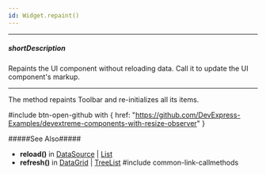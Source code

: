 ```yaml
---
id: Widget.repaint()
---
```

---
##### shortDescription
Repaints the UI component without reloading data. Call it to update the UI component's markup.

---
The method repaints Toolbar and re-initializes all its items.

#include btn-open-github with {
    href: "https://github.com/DevExpress-Examples/devextreme-components-with-resize-observer"
}

#####See Also#####
- **reload()** in [DataSource](/api-reference/30%20Data%20Layer/DataSource/3%20Methods/reload().md '/Documentation/ApiReference/Data_Layer/DataSource/Methods/#reload') | [List](/api-reference/10%20UI%20Components/dxList/3%20Methods/reload().md '/Documentation/ApiReference/UI_Components/dxList/Methods/#reload')
- **refresh()** in [DataGrid](/api-reference/10%20UI%20Components/GridBase/3%20Methods/refresh().md '/Documentation/ApiReference/UI_Components/dxDataGrid/Methods/#refresh') | [TreeList](/api-reference/10%20UI%20Components/GridBase/3%20Methods/refresh().md '/Documentation/ApiReference/UI_Components/dxTreeList/Methods/#refresh')
#include common-link-callmethods